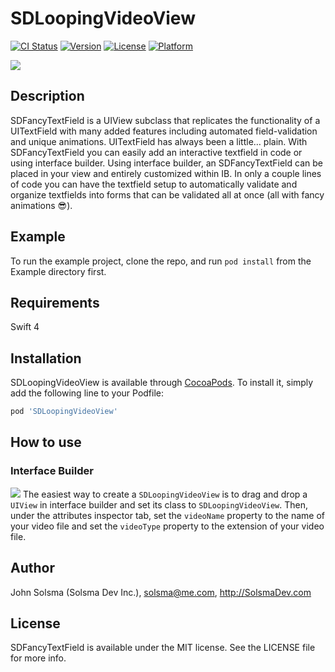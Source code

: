 # SDLoopingVideoView

[![CI Status](https://img.shields.io/travis/SolsmaHawk/SDFancyTextField.svg?style=flat)](https://travis-ci.org/SolsmaHawk/SDFancyTextField)
[![Version](https://img.shields.io/cocoapods/v/SDFancyTextField.svg?style=flat)](https://cocoapods.org/pods/SDFancyTextField)
[![License](https://img.shields.io/cocoapods/l/SDFancyTextField.svg?style=flat)](https://cocoapods.org/pods/SDFancyTextField)
[![Platform](https://img.shields.io/cocoapods/p/SDFancyTextField.svg?style=flat)](https://cocoapods.org/pods/SDFancyTextField)

![](Screenshots/SDFancyTextField_main_demo.gif)

## Description

SDFancyTextField is a UIView subclass that replicates the functionality of a UITextField with many added features including automated field-validation and unique animations. UITextField has always been a little… plain. With SDFancyTextField you can easily add an interactive textfield in code or using interface builder. Using interface builder, an SDFancyTextField can be placed in your view and entirely customized within IB. In only a couple lines of code you can have the textfield setup to automatically validate and organize textfields into forms that can be validated all at once (all with fancy animations 😎).

## Example

To run the example project, clone the repo, and run `pod install` from the Example directory first.

## Requirements

Swift 4

## Installation

SDLoopingVideoView is available through [CocoaPods](https://cocoapods.org). To install
it, simply add the following line to your Podfile:

```ruby
pod 'SDLoopingVideoView'
```

## How to use

### Interface Builder
![](Screenshots/SDFancyTextField_example1.png)
The easiest way to create a ```SDLoopingVideoView``` is to drag and drop a ```UIView``` in interface builder and set its class to ```SDLoopingVideoView```. Then, under the attributes inspector tab, set the ```videoName``` property to the name of your video file and set the ```videoType``` property to the extension of your video file.
## Author

John Solsma (Solsma Dev Inc.), solsma@me.com, http://SolsmaDev.com

## License

SDFancyTextField is available under the MIT license. See the LICENSE file for more info.
